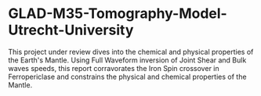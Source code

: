# GLAD-M35-Tomography-Model-Utrecht-University

This project under review dives into the chemical and physical properties of the Earth's Mantle. 
Using Full Waveform inversion of Joint Shear and Bulk waves speeds, this report corravorates the Iron Spin crossover in Ferropericlase
and constrains the physical and chemical properties of the Mantle.

